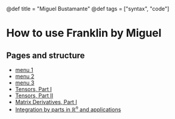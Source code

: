 @def title = "Miguel Bustamante"
@def tags = ["syntax", "code"]

# How to use Franklin by Miguel
## Pages and structure

* [menu 1](/menu1/)
* [menu 2](/menu2/)
* [menu 3](/menu3/)
* [Tensors, Part I](/tensor1/)
* [Tensors, Part II](/tensor2/)
* [Matrix Derivatives, Part I](/matder1/)
* [Integration by parts in $\mathbb R^n$ and applications](/byparts/)